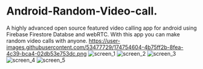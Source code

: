 # Android-Random-Video-call.

A highly advanced open source featured video calling app for android using Firebase Firestore Databse and webRTC. With this app you can make random video
calls with anyone.
https://user-images.githubusercontent.com/53477729/174754604-4b75ff2b-8fea-4c39-bca4-02db53e753dc.png
![screen_1](https://user-images.githubusercontent.com/53477729/174754558-9e9f8c19-6bff-48bd-8dce-c4c30345a0e5.png/168x200)
![screen_2](https://user-images.githubusercontent.com/53477729/174754571-be96547f-3209-4b40-a233-5eb237b23eab.png)
![screen_3](https://user-images.githubusercontent.com/53477729/174754604-4b75ff2b-8fea-4c39-bca4-02db53e753dc.png)
![screen_4](https://user-images.githubusercontent.com/53477729/174754628-26b6a38c-4c66-48ce-9715-303b43f83638.png)
![screen_5](https://user-images.githubusercontent.com/53477729/174754646-1436e616-89a5-4f07-97c2-7816b2c065e4.png)
